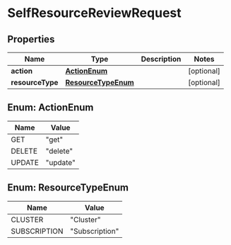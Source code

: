 

# SelfResourceReviewRequest


## Properties

Name | Type | Description | Notes
------------ | ------------- | ------------- | -------------
**action** | [**ActionEnum**](#ActionEnum) |  |  [optional]
**resourceType** | [**ResourceTypeEnum**](#ResourceTypeEnum) |  |  [optional]



## Enum: ActionEnum

Name | Value
---- | -----
GET | &quot;get&quot;
DELETE | &quot;delete&quot;
UPDATE | &quot;update&quot;



## Enum: ResourceTypeEnum

Name | Value
---- | -----
CLUSTER | &quot;Cluster&quot;
SUBSCRIPTION | &quot;Subscription&quot;



